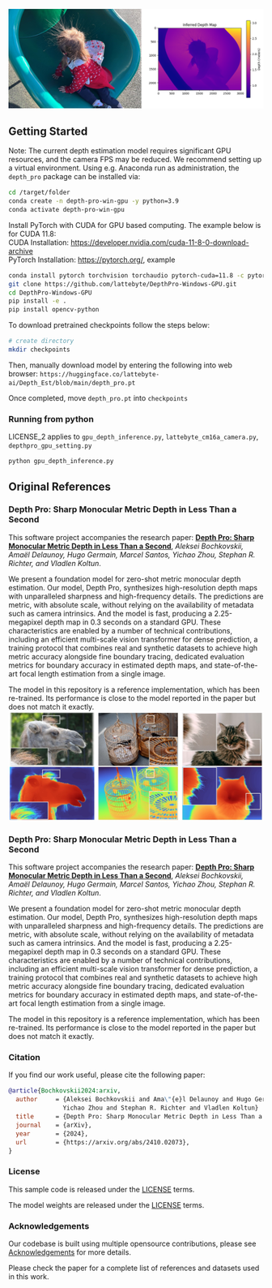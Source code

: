 ![](data/inferred_2.png)

## Getting Started
Note: The current depth estimation model requires significant GPU resources, and the camera FPS may be reduced. 
We recommend setting up a virtual environment. Using e.g. Anaconda run as administration, the `depth_pro` package can be installed via:

```bash
cd /target/folder
conda create -n depth-pro-win-gpu -y python=3.9
conda activate depth-pro-win-gpu
```
Install PyTorch with CUDA for GPU based computing. The example below is for CUDA 11.8:  
CUDA Installation: https://developer.nvidia.com/cuda-11-8-0-download-archive  
PyTorch Installation: https://pytorch.org/, example 

```bash
conda install pytorch torchvision torchaudio pytorch-cuda=11.8 -c pytorch -c nvidia
git clone https://github.com/lattebyte/DepthPro-Windows-GPU.git
cd DepthPro-Windows-GPU
pip install -e .
pip install opencv-python
```

To download pretrained checkpoints follow the steps below:
```bash
# create directory
mkdir checkpoints
```
Then, manually download model by entering the following into web browser:
`https://huggingface.co/lattebyte-ai/Depth_Est/blob/main/depth_pro.pt`

Once completed, move `depth_pro.pt` into `checkpoints`


### Running from python
LICENSE_2 applies to `gpu_depth_inference.py`, `lattebyte_cm16a_camera.py`, `depthpro_gpu_setting.py`
```bash
python gpu_depth_inference.py
```

## Original References
### Depth Pro: Sharp Monocular Metric Depth in Less Than a Second

This software project accompanies the research paper:
**[Depth Pro: Sharp Monocular Metric Depth in Less Than a Second](https://arxiv.org/abs/2410.02073)**, 
*Aleksei Bochkovskii, Amaël Delaunoy, Hugo Germain, Marcel Santos, Yichao Zhou, Stephan R. Richter, and Vladlen Koltun*.

We present a foundation model for zero-shot metric monocular depth estimation. Our model, Depth Pro, synthesizes high-resolution depth maps with unparalleled sharpness and high-frequency details. The predictions are metric, with absolute scale, without relying on the availability of metadata such as camera intrinsics. And the model is fast, producing a 2.25-megapixel depth map in 0.3 seconds on a standard GPU. These characteristics are enabled by a number of technical contributions, including an efficient multi-scale vision transformer for dense prediction, a training protocol that combines real and synthetic datasets to achieve high metric accuracy alongside fine boundary tracing, dedicated evaluation metrics for boundary accuracy in estimated depth maps, and state-of-the-art focal length estimation from a single image.


The model in this repository is a reference implementation, which has been re-trained. Its performance is close to the model reported in the paper but does not match it exactly.
![](data/depth-pro-teaser.jpg)

### Depth Pro: Sharp Monocular Metric Depth in Less Than a Second

This software project accompanies the research paper:
**[Depth Pro: Sharp Monocular Metric Depth in Less Than a Second](https://arxiv.org/abs/2410.02073)**, 
*Aleksei Bochkovskii, Amaël Delaunoy, Hugo Germain, Marcel Santos, Yichao Zhou, Stephan R. Richter, and Vladlen Koltun*.

We present a foundation model for zero-shot metric monocular depth estimation. Our model, Depth Pro, synthesizes high-resolution depth maps with unparalleled sharpness and high-frequency details. The predictions are metric, with absolute scale, without relying on the availability of metadata such as camera intrinsics. And the model is fast, producing a 2.25-megapixel depth map in 0.3 seconds on a standard GPU. These characteristics are enabled by a number of technical contributions, including an efficient multi-scale vision transformer for dense prediction, a training protocol that combines real and synthetic datasets to achieve high metric accuracy alongside fine boundary tracing, dedicated evaluation metrics for boundary accuracy in estimated depth maps, and state-of-the-art focal length estimation from a single image.


The model in this repository is a reference implementation, which has been re-trained. Its performance is close to the model reported in the paper but does not match it exactly.
### Citation

If you find our work useful, please cite the following paper:

```bibtex
@article{Bochkovskii2024:arxiv,
  author     = {Aleksei Bochkovskii and Ama\"{e}l Delaunoy and Hugo Germain and Marcel Santos and
               Yichao Zhou and Stephan R. Richter and Vladlen Koltun}
  title      = {Depth Pro: Sharp Monocular Metric Depth in Less Than a Second},
  journal    = {arXiv},
  year       = {2024},
  url        = {https://arxiv.org/abs/2410.02073},
}
```

### License
This sample code is released under the [LICENSE](LICENSE) terms.

The model weights are released under the [LICENSE](LICENSE) terms.

### Acknowledgements

Our codebase is built using multiple opensource contributions, please see [Acknowledgements](ACKNOWLEDGEMENTS.md) for more details.

Please check the paper for a complete list of references and datasets used in this work.